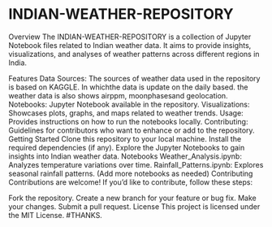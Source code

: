 # INDIAN-WEATHER-REPOSITORY
Overview
The INDIAN-WEATHER-REPOSITORY is a collection of Jupyter Notebook files related to Indian weather data. It aims to provide insights, visualizations, and analyses of weather patterns across different regions in India.

Features
Data Sources: The sources of weather data used in the repository is based on KAGGLE. In whichthe data is update on the daily based. the weather data is also shows airppm, moonphasesand geolocation.
Notebooks: Jupyter Notebook available in the repository.
Visualizations: Showcases plots, graphs, and maps related to weather trends.
Usage: Provides instructions on how to run the notebooks locally.
Contributing: Guidelines for contributors who want to enhance or add to the repository.
Getting Started
Clone this repository to your local machine.
Install the required dependencies (if any).
Explore the Jupyter Notebooks to gain insights into Indian weather data.
Notebooks
Weather_Analysis.ipynb: Analyzes temperature variations over time.
Rainfall_Patterns.ipynb: Explores seasonal rainfall patterns.
(Add more notebooks as needed)
Contributing
Contributions are welcome! If you’d like to contribute, follow these steps:

Fork the repository.
Create a new branch for your feature or bug fix.
Make your changes.
Submit a pull request.
License
This project is licensed under the MIT License.
#THANKS.
